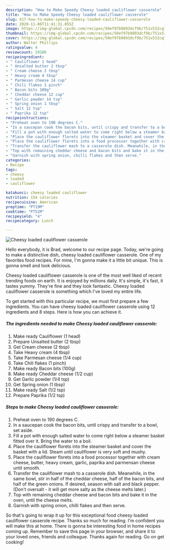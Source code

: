 ```yaml
---
description: "How to Make Speedy Cheesy loaded cauliflower casserole"
title: "How to Make Speedy Cheesy loaded cauliflower casserole"
slug: 417-how-to-make-speedy-cheesy-loaded-cauliflower-casserole
date: 2020-11-06T11:41:31.855Z
image: https://img-global.cpcdn.com/recipes/50ef97b9893dcf9b/751x532cq70/cheesy-loaded-cauliflower-casserole-recipe-main-photo.jpg
thumbnail: https://img-global.cpcdn.com/recipes/50ef97b9893dcf9b/751x532cq70/cheesy-loaded-cauliflower-casserole-recipe-main-photo.jpg
cover: https://img-global.cpcdn.com/recipes/50ef97b9893dcf9b/751x532cq70/cheesy-loaded-cauliflower-casserole-recipe-main-photo.jpg
author: Walter Phillips
ratingvalue: 4
reviewcount: 19186
recipeingredient:
- " Cauliflower 1 head"
- " Unsalted butter 2 tbsp"
- " Cream cheese 2 tbsp"
- " Heavy cream 4 tbsp"
- " Parmesan cheese 14 cup"
- " Chili flakes 1 pinch"
- " Bacon bits 100g"
- " Cheddar cheese 12 cup"
- " Garlic powder 14 tsp"
- " Spring onion 1 tbsp"
- " Salt 12 tsp"
- " Paprika 12 tsp"
recipeinstructions:
- "Preheat oven to 190 degrees C."
- "In a saucepan cook the bacon bits, until crispy and transfer to a bowl, set aside."
- "Fill a pot with enough salted water to come right below a steamer basket fitted over it. Bring the water to a boil."
- "Place the cauliflower florets into the steamer basket and cover the basket with a lid. Steam until cauliflower is very soft and mushy."
- "Place the cauliflower florets into a food processor together with cream cheese, butter, heavy cream, garlic, paprika and parmensan cheese until smooth."
- "Transfer the cauliflower mash to a casserole dish. Meanwhile, in the same bowl, stir in half of the cheddar cheese, half of the bacon bits, and half of the green onions. If desired, season with salt and black pepper. (Don&#39;t oversalt - it will get more salty as the cheese melts later.)"
- "Top with remaining cheddar cheese and bacon bits and bake it in the oven, until the cheese melts."
- "Garnish with spring onion, chilli flakes and then serve."
categories:
- Recipe
tags:
- cheesy
- loaded
- cauliflower

katakunci: cheesy loaded cauliflower 
nutrition: 154 calories
recipecuisine: American
preptime: "PT19M"
cooktime: "PT52M"
recipeyield: "4"
recipecategory: Lunch

---
```



![Cheesy loaded cauliflower casserole](https://img-global.cpcdn.com/recipes/50ef97b9893dcf9b/751x532cq70/cheesy-loaded-cauliflower-casserole-recipe-main-photo.jpg)

Hello everybody, it is Brad, welcome to our recipe page. Today, we're going to make a distinctive dish, cheesy loaded cauliflower casserole. One of my favorites food recipes. For mine, I'm gonna make it a little bit unique. This is gonna smell and look delicious.

Cheesy loaded cauliflower casserole is one of the most well liked of recent trending foods on earth. It is enjoyed by millions daily. It's simple, it's fast, it tastes yummy. They're fine and they look fantastic. Cheesy loaded cauliflower casserole is something which I've loved my entire life.




To get started with this particular recipe, we must first prepare a few ingredients. You can have cheesy loaded cauliflower casserole using 12 ingredients and 8 steps. Here is how you can achieve it.

<!--inarticleads1-->

##### The ingredients needed to make Cheesy loaded cauliflower casserole:

1. Make ready  Cauliflower (1 head)
1. Prepare  Unsalted butter (2 tbsp)
1. Get  Cream cheese (2 tbsp)
1. Take  Heavy cream (4 tbsp)
1. Take  Parmesan cheese (1/4 cup)
1. Take  Chili flakes (1 pinch)
1. Make ready  Bacon bits (100g)
1. Make ready  Cheddar cheese (1/2 cup)
1. Get  Garlic powder (1/4 tsp)
1. Get  Spring onion (1 tbsp)
1. Make ready  Salt (1/2 tsp)
1. Prepare  Paprika (1/2 tsp)




<!--inarticleads2-->

##### Steps to make Cheesy loaded cauliflower casserole:

1. Preheat oven to 190 degrees C.
1. In a saucepan cook the bacon bits, until crispy and transfer to a bowl, set aside.
1. Fill a pot with enough salted water to come right below a steamer basket fitted over it. Bring the water to a boil.
1. Place the cauliflower florets into the steamer basket and cover the basket with a lid. Steam until cauliflower is very soft and mushy.
1. Place the cauliflower florets into a food processor together with cream cheese, butter, heavy cream, garlic, paprika and parmensan cheese until smooth.
1. Transfer the cauliflower mash to a casserole dish. Meanwhile, in the same bowl, stir in half of the cheddar cheese, half of the bacon bits, and half of the green onions. If desired, season with salt and black pepper. (Don&#39;t oversalt - it will get more salty as the cheese melts later.)
1. Top with remaining cheddar cheese and bacon bits and bake it in the oven, until the cheese melts.
1. Garnish with spring onion, chilli flakes and then serve.




So that's going to wrap it up for this exceptional food cheesy loaded cauliflower casserole recipe. Thanks so much for reading. I'm confident you will make this at home. There is gonna be interesting food in home recipes coming up. Remember to save this page in your browser, and share it to your loved ones, friends and colleague. Thanks again for reading. Go on get cooking!
